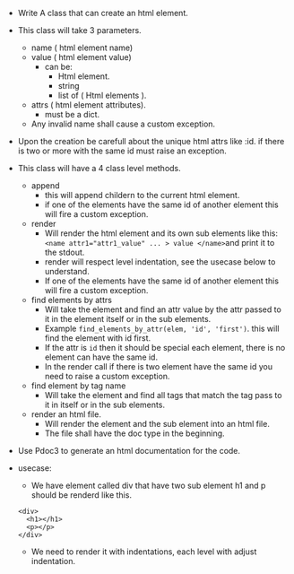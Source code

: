 * Write A class that can create an html element.

- This class will take 3 parameters.
  - name ( html element name)
  - value ( html element value)
    - can be:
      - Html element.
      - string
      - list of ( Html elements ).
  - attrs ( html element attributes).
    - must be a dict.
  - Any invalid name shall cause a custom exception.

- Upon the creation be carefull about the unique html attrs like :id. if there is two or more with the same id must raise an exception.

- This class will have a 4 class level methods.
  - append
    - this will append childern to the current html element.
    - if one of the elements have the same id of another element this will fire a custom exception.  
  - render
    - Will render the html element and its own sub elements like this: ``` <name attr1="attr1_value" ... > value </name> ```and print it to the stdout.
    - render will respect level indentation, see the usecase below to understand.
    - If one of the elements have the same id of another element this will fire a custom exception.  
  - find elements by attrs
    - Will take the element and find an attr value by the attr passed to it in the element itself or in the sub elements.
    - Example `find_elements_by_attr(elem, 'id', 'first')`. this will find the element with id first.
    - If the attr is `id` then it should be special each element, there is no element can have the same id.
    - In the render call if there is two element have the same id you need to raise a custom exception. 
  - find element by tag name
    - Will take the element and find all tags that match the tag pass to it in itself or in the sub elements.
  - render an html file.
    - Will render the element and the sub element into an html file.
    - The file shall have the doc type in the beginning.
  
 
 
 - Use Pdoc3 to generate an html documentation for the code.
 
 - usecase:
   - We have element called div that have two sub element h1 and p should be renderd like this.
    ```
    <div>
      <h1></h1>
      <p></p>
    </div>
    ```
   - We need to render it with indentations, each level with adjust indentation.
  
